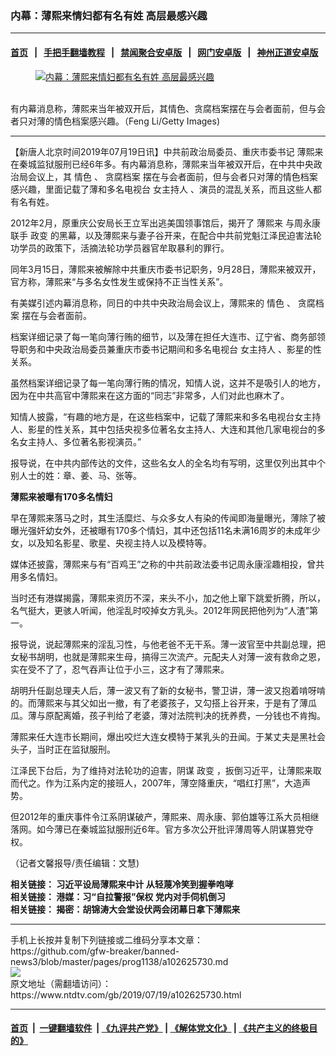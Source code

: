 ### 内幕：薄熙来情妇都有名有姓 高层最感兴趣
------------------------

#### [首页](https://github.com/gfw-breaker/banned-news3/blob/master/README.md) &nbsp;&nbsp;|&nbsp;&nbsp; [手把手翻墙教程](https://github.com/gfw-breaker/guides/wiki) &nbsp;&nbsp;|&nbsp;&nbsp; [禁闻聚合安卓版](https://github.com/gfw-breaker/bn-android) &nbsp;&nbsp;|&nbsp;&nbsp; [网门安卓版](https://github.com/oGate2/oGate) &nbsp;&nbsp;|&nbsp;&nbsp; [神州正道安卓版](https://github.com/SzzdOgate/update) 



<div><div class="featured_image">
 <a href="https://i.ntdtv.com/assets/uploads/2019/07/GettyImages-140616087.jpg" target="_blank">
  <figure>
   <img alt="内幕：薄熙来情妇都有名有姓 高层最感兴趣" src="https://i.ntdtv.com/assets/uploads/2019/07/GettyImages-140616087-800x450.jpg"/>
  </figure><br/>
 </a>
 <span class="caption">
  有内幕消息称，薄熙来当年被双开后，其情色、贪腐档案摆在与会者面前，但与会者只对薄的情色档案感兴趣。（Feng Li/Getty Images)
 </span>
</div>
</div><hr/><div><div class="post_content" itemprop="articleBody">
 <p>
  【新唐人北京时间2019年07月19日讯】中共前政治局委员、重庆市委书记
  <ok href="https://www.ntdtv.com/gb/薄熙来.htm">
   薄熙来
  </ok>
  在秦城监狱服刑已经6年多。有内幕消息称，薄熙来当年被双开后，在中共中央政治局会议上，其
  <ok href="https://www.ntdtv.com/gb/情色.htm">
   情色
  </ok>
  、
  <ok href="https://www.ntdtv.com/gb/贪腐档案.htm">
   贪腐档案
  </ok>
  摆在与会者面前，但与会者只对薄的情色档案感兴趣，里面记载了薄和多名电视台
  <ok href="https://www.ntdtv.com/gb/女主持人.htm">
   女主持人
  </ok>
  、演员的混乱关系，而且这些人都有名有姓。
 </p>
 <p>
  2012年2月，原重庆公安局长王立军出逃美国领事馆后，揭开了
  <ok href="https://www.ntdtv.com/gb/薄熙来.htm">
   薄熙来
  </ok>
  与周永康联手
  <ok href="https://www.ntdtv.com/gb/政变.htm">
   政变
  </ok>
  的黑幕，以及薄熙来与妻子谷开来，在配合中共前党魁江泽民迫害法轮功学员的政策下，活摘法轮功学员器官牟取暴利的罪行。
 </p>
 <p>
  同年3月15日，薄熙来被解除中共重庆市委书记职务，9月28日，薄熙来被双开，官方称，薄熙来“与多名女性发生或保持不正当性关系”。
 </p>
 <p>
  有美媒引述内幕消息称，同日的中共中央政治局会议上，薄熙来的
  <ok href="https://www.ntdtv.com/gb/情色.htm">
   情色
  </ok>
  、
  <ok href="https://www.ntdtv.com/gb/贪腐档案.htm">
   贪腐档案
  </ok>
  摆在与会者面前。
 </p>
 <p>
  档案详细记录了每一笔向薄行贿的细节，以及薄在担任大连市、辽宁省、商务部领导职务和中央政治局委员兼重庆市委书记期间和多名电视台
  <ok href="https://www.ntdtv.com/gb/女主持人.htm">
   女主持人
  </ok>
  、影星的性关系。
 </p>
 <p>
  虽然档案详细记录了每一笔向薄行贿的情况，知情人说，这并不是吸引人的地方，因为在中共高官中薄熙来在这方面的“同志”非常多，人们对此也麻木了。
 </p>
 <p>
  知情人披露，“有趣的地方是，在这些档案中，记载了薄熙来和多名电视台女主持人、影星的性关系，其中包括央视多位著名女主持人、大连和其他几家电视台的多名女主持人、多位著名影视演员。”
 </p>
 <p>
  报导说，在中共内部传达的文件，这些名女人的全名均有写明，这里仅列出其中个别人士的姓：章、姜、马、张等。
 </p>
 <p>
  <strong>
   薄熙来被曝有170多名情妇
  </strong>
 </p>
 <p>
  早在薄熙来落马之时，其生活糜烂、与众多女人有染的传闻即海量曝光，薄除了被曝光强奸幼女外，还被曝有170多个情妇，其中还包括11名未满16周岁的未成年少女，以及知名影星、歌星、央视主持人以及模特等。
 </p>
 <p>
  媒体还披露，薄熙来与有“百鸡王”之称的中共前政法委书记周永康淫趣相投，曾共用多名情妇。
 </p>
 <p>
  当时还有港媒揭露，薄熙来资历不深，来头不小，加之他上窜下跳爱折腾，所以，名气挺大，更骇人听闻，他淫乱时咬掉女方乳头。2012年网民把他列为“人渣”第一。
 </p>
 <p>
  报导说，说起薄熙来的淫乱习性，与他老爸不无干系。薄一波官至中共副总理，把女秘书胡明，也就是薄熙来生母，搞得三次流产。元配夫人对薄一波有救命之恩，实在受不了了，忍气吞声让位于小三，这才有了薄熙来。
 </p>
 <p>
  胡明升任副总理夫人后，薄一波又有了新的女秘书，警卫讲，薄一波又抱着啃呀啃的。而薄熙来与其父如出一撤，有了老婆孩子，又勾搭上谷开来，于是有了薄瓜瓜。薄与原配离婚，孩子判给了老婆，薄对法院判决的抚养费，一分钱也不肯掏。
 </p>
 <p>
  薄熙来任大连市长期间，爆出咬烂大连女模特于某乳头的丑闻。于某丈夫是黑社会头子，当时正在监狱服刑。
 </p>
 <p>
  江泽民下台后，为了维持对法轮功的迫害，阴谋
  <ok href="https://www.ntdtv.com/gb/政变.htm">
   政变
  </ok>
  ，扳倒习近平，让薄熙来取而代之。作为江系内定的接班人，2007年，薄空降重庆，“唱红打黑”，大造声势。
 </p>
 <p>
  但2012年的重庆事件令江系阴谋破产，薄熙来、周永康、郭伯雄等江系大员相继落网。如今薄已在秦城监狱服刑近6年。官方多次公开批评薄周等人阴谋篡党夺权。
 </p>
 <p>
  （记者文馨报导/责任编辑：文慧)
 </p>
 <p>
  <strong>
   相关链接：
   <ok href="https://www.ntdtv.com/gb/2019/02/08/a102507343.html" rel="noopener" target="_blank">
    习近平设局薄熙来中计 从轻蔑冷笑到握拳咆哮
   </ok>
  </strong>
  <br/>
  <strong>
   相关链接：
   <ok href="https://www.ntdtv.com/gb/2019/07/03/a102614653.html" rel="noopener" target="_blank">
    港媒：习“自拉警报”保权 党内对手伺机倒习
   </ok>
   <br/>
   相关链接：
   <ok href="https://www.ntdtv.com/gb/2019/03/15/a102533850.html" rel="noopener" target="_blank">
    揭密：胡锦涛大会堂设伏两会闭幕日拿下薄熙来
   </ok>
  </strong>
 </p>
 <p>
 </p>
 <div class="single_ad">
 </div>
</div>
</div>
<hr/>
手机上长按并复制下列链接或二维码分享本文章：<br/>
https://github.com/gfw-breaker/banned-news3/blob/master/pages/prog1138/a102625730.md <br/>
<a href='https://github.com/gfw-breaker/banned-news3/blob/master/pages/prog1138/a102625730.md'><img src='https://github.com/gfw-breaker/banned-news3/blob/master/pages/prog1138/a102625730.md.png'/></a> <br/>
原文地址（需翻墙访问）：https://www.ntdtv.com/gb/2019/07/19/a102625730.html


------------------------
#### [首页](https://github.com/gfw-breaker/banned-news3/blob/master/README.md) &nbsp;|&nbsp; [一键翻墙软件](https://github.com/gfw-breaker/nogfw/blob/master/README.md) &nbsp;| [《九评共产党》](https://github.com/gfw-breaker/9ping.md/blob/master/README.md#九评之一评共产党是什么) | [《解体党文化》](https://github.com/gfw-breaker/jtdwh.md/blob/master/README.md) | [《共产主义的终极目的》](https://github.com/gfw-breaker/gczydzjmd.md/blob/master/README.md)


<img src='http://gfw-breaker.win/banned-news3/pages/prog1138/a102625730.md' width='0px' height='0px'/>